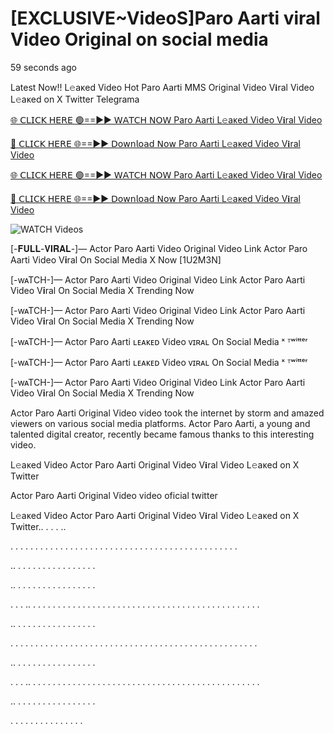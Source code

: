 # [EXCLUSIVE~VideoS]Paro Aarti viral Video Original on social media

59 seconds ago

Latest Now!! L𝚎aᴋed Video Hot Paro Aarti MMS Original Video V𝐢ral Video L𝚎aᴋed on X Twitter Telegrama

[🌐 𝖢𝖫𝖨𝖢𝖪 𝖧𝖤𝖱𝖤 🟢==►► 𝖶𝖠𝖳𝖢𝖧 𝖭𝖮𝖶 Paro Aarti L𝚎aᴋed Video V𝐢ral Video](https://wtach.club/leakvideo/?i)

[🔴 𝖢𝖫𝖨𝖢𝖪 𝖧𝖤𝖱𝖤 🌐==►► 𝖣𝗈𝗐𝗇𝗅𝗈𝖺𝖽 𝖭𝗈𝗐 Paro Aarti L𝚎aᴋed Video V𝐢ral Video](https://wtach.club/leakvideo/?i)

[🌐 𝖢𝖫𝖨𝖢𝖪 𝖧𝖤𝖱𝖤 🟢==►► 𝖶𝖠𝖳𝖢𝖧 𝖭𝖮𝖶 Paro Aarti L𝚎aᴋed Video V𝐢ral Video](https://wtach.club/leakvideo/?i)

[🔴 𝖢𝖫𝖨𝖢𝖪 𝖧𝖤𝖱𝖤 🌐==►► 𝖣𝗈𝗐𝗇𝗅𝗈𝖺𝖽 𝖭𝗈𝗐 Paro Aarti L𝚎aᴋed Video V𝐢ral Video](https://wtach.club/leakvideo/?i)

<a href="https://wtach.club/leakvideo/?i" rel="nofollow" data-target="animated-image.originalLink"><img src="https://camo.githubusercontent.com/8a4f000d20f83aca3bf7ec5f350d767afa0574a8a352519fd8cfa583a6f93a33/68747470733a2f2f692e696d6775722e636f6d2f644a486b345a712e676966" alt="WATCH Videos" data-canonical-src="https://i.imgur.com/dJHk4Zq.gif" style="max-width: 100%; display: inline-block;" data-target="animated-image.originalImage"></a>

[-𝐅𝐔𝐋𝐋-𝐕𝐈𝐑𝐀𝐋-]— Actor Paro Aarti Video Original Video Link Actor Paro Aarti Video V𝐢ral On Social Media X Now [1U2M3N]

[-wᴀTCH-]— Actor Paro Aarti Video Original Video Link Actor Paro Aarti Video V𝐢ral On Social Media X Trending Now

[-wᴀTCH-]— Actor Paro Aarti Video Original Video Link Actor Paro Aarti Video V𝐢ral On Social Media X Trending Now

[-wᴀTCH-]— Actor Paro Aarti ʟᴇᴀᴋᴇᴅ Video ᴠɪʀᴀʟ On Social Media ˣ ᵀʷⁱᵗᵗᵉʳ

[-wᴀTCH-]— Actor Paro Aarti ʟᴇᴀᴋᴇᴅ Video ᴠɪʀᴀʟ On Social Media ˣ ᵀʷⁱᵗᵗᵉʳ

[-wᴀTCH-]— Actor Paro Aarti Video Original Video Link Actor Paro Aarti Video V𝐢ral On Social Media X Trending Now

Actor Paro Aarti Original Video video took the internet by storm and amazed viewers on various social media platforms. Actor Paro Aarti, a young and talented digital creator, recently became famous thanks to this interesting video.

L𝚎aᴋed Video Actor Paro Aarti Original Video V𝐢ral Video L𝚎aᴋed on X Twitter

Actor Paro Aarti Original Video video oficial twitter

L𝚎aᴋed Video Actor Paro Aarti Original Video V𝐢ral Video L𝚎aᴋed on X Twitter.. . . . ..

. . . . . . . . . . . . . . . . . . . . . . . . . . . . . . . . . . . . . . . . . . . . . .

.. . . . . . . . . . . . . . . . .

.. . . . . . . . . . . . . . . . .

. . . .. . . . . . . . . . . . . . . . . . . . . . . . . . . . . . . . . . . . . . . . . . . . . . .

.. . . . . . . . . . . . . . . . .

. . . . . . . . . . . . . . . . . . . . . . . . . . . . . . . . . . . . . . . . . . . . . . . . . .

.. . . . . . . . . . . . . . . . .

. . . .. . . . . . . . . . . . . . . . . . . . . . . . . . . . . . . . . . . . . . . . . . . . . . .

.. . . . . . . . . . . . . . . . .

. . . . . . . . . . . . . . .